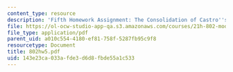 ```yaml
---
content_type: resource
description: 'Fifth Homework Assignment: The Consolidation of Castro''s Revolution.'
file: https://ol-ocw-studio-app-qa.s3.amazonaws.com/courses/21h-802-modern-latin-america-1808-present-revolution-dictatorship-democracy-spring-2005/143e23ca033afde3d6d8fbde55a1c533_802hw5.pdf
file_type: application/pdf
parent_uid: a010c554-4180-ef81-758f-5287fb95c9f8
resourcetype: Document
title: 802hw5.pdf
uid: 143e23ca-033a-fde3-d6d8-fbde55a1c533
---
```

